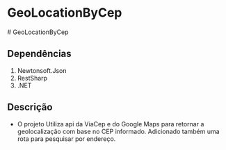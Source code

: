 ﻿# GeoLocationByCep

﻿# GeoLocationByCep

## Dependências

1. Newtonsoft.Json
2. RestSharp
3. .NET

## Descrição

- O projeto Utiliza api da ViaCep e do Google Maps para retornar a geolocalização com base no CEP informado. Adicionado também uma rota para pesquisar por endereço.
